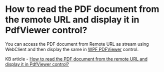 # How to read the PDF document from the remote URL and display it in PdfViewer control?

You can access the PDF document from Remote URL as stream using WebClient and then display the same in [WPF PDFViewer](https://www.syncfusion.com/wpf-controls/pdf-viewer) control.

KB article - [How to read the PDF document from the remote URL and display it in PdfViewer control?](https://www.syncfusion.com/kb/5848/how-to-read-the-pdf-document-from-the-remote-url-and-display-it-in-wpf-pdfviewer-control)
